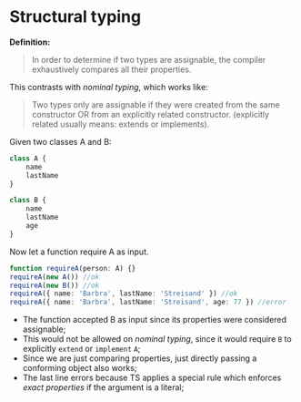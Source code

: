 # Structural typing

**Definition:**

> In order to determine if two types are assignable, the compiler exhaustively compares all their properties.

This contrasts with _nominal typing_, which works like:

> Two types only are assignable if they were created from the same constructor OR from an explicitly related constructor. \(explicitly related usually means: extends or implements\).

Given two classes A and B:

```typescript
class A {
    name
    lastName
}

class B {
    name
    lastName
    age
}
```

Now let a function require A as input.

```typescript
function requireA(person: A) {}
requireA(new A()) //ok
requireA(new B()) //ok
requireA({ name: 'Barbra', lastName: 'Streisand' }) //ok
requireA({ name: 'Barbra', lastName: 'Streisand', age: 77 }) //error
```

* The function accepted B as input since its properties were considered assignable;
* This would not be allowed on _nominal typing_, since it would require `B` to explicitly `extend` or `implement` `A`;
* Since we are just comparing properties, just directly passing a conforming object also works;
* The last line errors because TS applies a special rule which enforces _exact properties_ if the argument is a literal;

